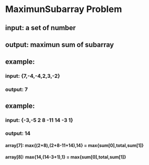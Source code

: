 # MaximunSubarray Problem
## input: a set of number
## output: maximun sum of subarray
## example:
### input: {7,-4,-4,2,3,-2}
### output: 7
## example:
### input: {-3,-5 2 8 -11 14 -3 1}
### output: 14
#### array[7]: max{(2+8),(2+8-11+14),14} = max{sum[0],total,sum[1]}
#### array[8]: max{14,(14-3+1),1} = max{sum[0],total,sum[1]}
